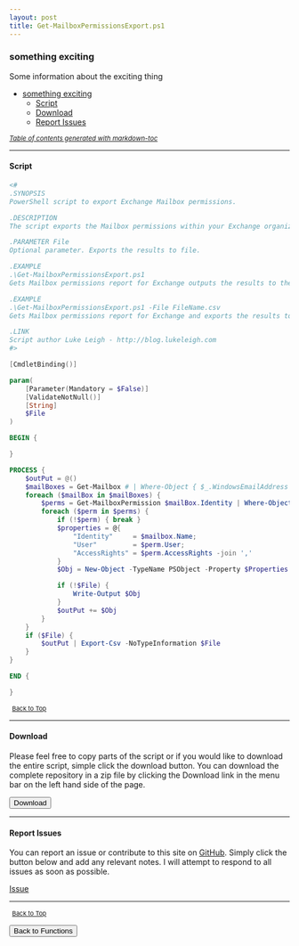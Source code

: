```yaml
---
layout: post
title: Get-MailboxPermissionsExport.ps1
---
```


### something exciting

Some information about the exciting thing

- [something exciting](#something-exciting)
  - [Script](#script)
  - [Download](#download)
  - [Report Issues](#report-issues)

<small><i><a href='http://ecotrust-canada.github.io/markdown-toc/'>Table of contents generated with markdown-toc</a></i></small>

---

#### Script

```powershell
<#
.SYNOPSIS
PowerShell script to export Exchange Mailbox permissions.

.DESCRIPTION
The script exports the Mailbox permissions within your Exchange organization.

.PARAMETER File
Optional parameter. Exports the results to file.

.EXAMPLE
.\Get-MailboxPermissionsExport.ps1
Gets Mailbox permissions report for Exchange outputs the results to the screen

.EXAMPLE
.\Get-MailboxPermissionsExport.ps1 -File FileName.csv
Gets Mailbox permissions report for Exchange and exports the results to FileName.csv file.

.LINK
Script author Luke Leigh - http://blog.lukeleigh.com
#>

[CmdletBinding()]

param(
    [Parameter(Mandatory = $False)]
    [ValidateNotNull()]
    [String]
    $File
)

BEGIN {

}

PROCESS {
    $outPut = @()
    $mailBoxes = Get-Mailbox # | Where-Object { $_.WindowsEmailAddress -like '*specific-domain*' }
    foreach ($mailBox in $mailBoxes) {
        $perms = Get-MailboxPermission $mailBox.Identity | Where-Object { $_.User -notlike "Anonymous" -and $_.User -notlike "Default" }
        foreach ($perm in $perms) {
            if (!$perm) { break }
            $properties = @{
                "Identity"     = $mailbox.Name;
                "User"         = $perm.User;
                "AccessRights" = $perm.AccessRights -join ','
            }
            $Obj = New-Object -TypeName PSObject -Property $Properties

            if (!$File) {
                Write-Output $Obj
            }
            $outPut += $Obj
        }
    }
    if ($File) {
        $outPut | Export-Csv -NoTypeInformation $File
    }
}

END {

}
```

<span style="font-size:11px;"><a href="#"><i class="fas fa-caret-up" aria-hidden="true" style="color: white; margin-right:5px;"></i>Back to Top</a></span>

---

#### Download

Please feel free to copy parts of the script or if you would like to download the entire script, simple click the download button. You can download the complete repository in a zip file by clicking the Download link in the menu bar on the left hand side of the page.

<button class="btn" type="submit" onclick="window.open('/PowerShell/functions/exchange/Get-MailboxPermissionsExport.ps1')">
    <i class="fa fa-cloud-download-alt">
    </i>
        Download
</button>

---

#### Report Issues

You can report an issue or contribute to this site on <a href="https://github.com/BanterBoy/scripts-blog/issues">GitHub</a>. Simply click the button below and add any relevant notes. I will attempt to respond to all issues as soon as possible.

<!-- Place this tag where you want the button to render. -->

<a class="github-button" href="https://github.com/BanterBoy/scripts-blog/issues/new?title=Get-MailboxPermissionsExport.ps1&body=There is a problem with this function. Please find details below." data-show-count="true" aria-label="Issue BanterBoy/scripts-blog on GitHub">Issue</a>

---

<span style="font-size:11px;"><a href="#"><i class="fas fa-caret-up" aria-hidden="true" style="color: white; margin-right:5px;"></i>Back to Top</a></span>

<a href="/menu/_pages/functions.html">
    <button class="btn">
        <i class='fas fa-reply'>
        </i>
            Back to Functions
    </button>
</a>

[1]: http://ecotrust-canada.github.io/markdown-toc
[2]: https://github.com/googlearchive/code-prettify
